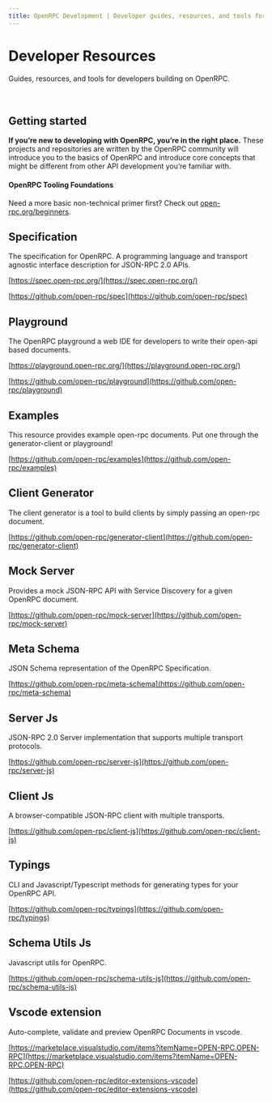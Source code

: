 ```yaml
---
title: OpenRPC Development | Developer guides, resources, and tools for building on OpenRPC
---
```


# Developer Resources

<div class="featured">Guides, resources, and tools for developers building on OpenRPC.</div>

<br />
<br />

## Getting started

**If you’re new to developing with OpenRPC, you’re in the right place.** These projects and repositories are written by the OpenRPC community will introduce you to the basics of OpenRPC and introduce core concepts that might be different from other API development you’re familiar with.

#### OpenRPC Tooling Foundations

Need a more basic non-technical primer first? Check out [open-rpc.org/beginners](/beginners).

## Specification

The specification for OpenRPC. A programming language and transport agnostic interface description for JSON-RPC 2.0 APIs.

[https://spec.open-rpc.org/](https://spec.open-rpc.org/)

[https://github.com/open-rpc/spec](https://github.com/open-rpc/spec)

## Playground

The OpenRPC playground a web IDE for developers to write their open-api based documents.

[https://playground.open-rpc.org/](https://playground.open-rpc.org/)

[https://github.com/open-rpc/playground](https://github.com/open-rpc/playground)

## Examples

This resource provides example open-rpc documents. Put one through the generator-client or playground!

[https://github.com/open-rpc/examples](https://github.com/open-rpc/examples)

## Client Generator

The client generator is a tool to build clients by simply passing an open-rpc document.

[https://github.com/open-rpc/generator-client](https://github.com/open-rpc/generator-client)

## Mock Server

Provides a mock JSON-RPC API with Service Discovery for a given OpenRPC document.

[https://github.com/open-rpc/mock-server](https://github.com/open-rpc/mock-server)


## Meta Schema

JSON Schema representation of the OpenRPC Specification.

[https://github.com/open-rpc/meta-schema](https://github.com/open-rpc/meta-schema)


## Server Js

JSON-RPC 2.0 Server implementation that supports multiple transport protocols.

[https://github.com/open-rpc/server-js](https://github.com/open-rpc/server-js)

## Client Js

A browser-compatible JSON-RPC client with multiple transports.

[https://github.com/open-rpc/client-js](https://github.com/open-rpc/client-js)

## Typings

CLI and Javascript/Typescript methods for generating types for your OpenRPC API.

[https://github.com/open-rpc/typings](https://github.com/open-rpc/typings)

## Schema Utils Js

Javascript utils for OpenRPC.

[https://github.com/open-rpc/schema-utils-js](https://github.com/open-rpc/schema-utils-js)

## Vscode extension
Auto-complete, validate and preview OpenRPC Documents in vscode.

[https://marketplace.visualstudio.com/items?itemName=OPEN-RPC.OPEN-RPC](https://marketplace.visualstudio.com/items?itemName=OPEN-RPC.OPEN-RPC)

[https://github.com/open-rpc/editor-extensions-vscode](https://github.com/open-rpc/editor-extensions-vscode)
